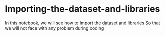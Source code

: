 # Importing-the-dataset-and-libraries
In this notebook, we will see how to Import the dataset and libraries
So that we will not face with any problem during coding
